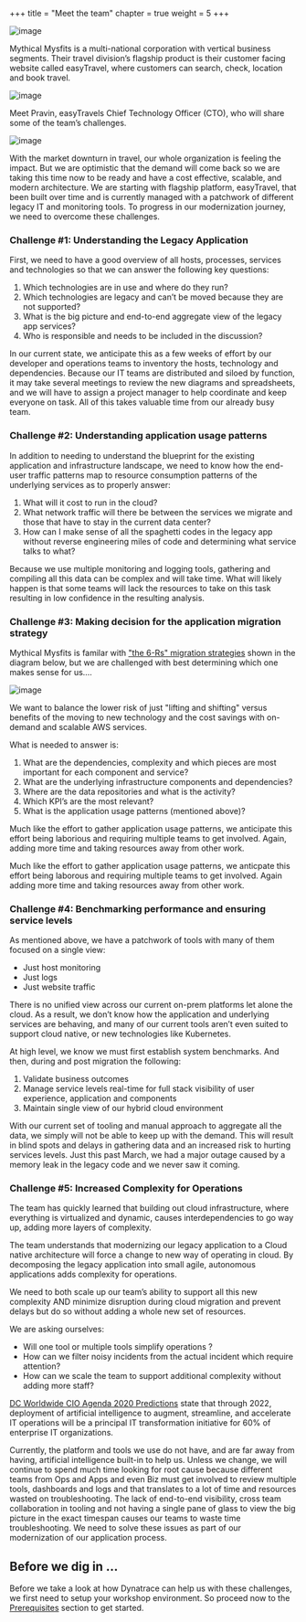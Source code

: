 +++
title = "Meet the team"
chapter = true
weight = 5
+++

![image](/images/mm.png)

Mythical Mysfits is a multi-national corporation with vertical business segments.  Their travel division’s flagship product is their customer facing website called easyTravel, where customers can search, check, location and book travel.

![image](/images/ez-logo.png)

Meet Pravin, easyTravels Chief Technology Officer (CTO), who will share some of the team’s challenges.

![image](/images/pravin.png)

With the market downturn in travel, our whole organization is feeling the impact. But we are optimistic that the demand will come back so we are taking this time now to be ready and have a cost effective, scalable, and modern architecture.
We are starting with flagship platform, easyTravel, that been built over time and is currently managed with a patchwork of different legacy IT and monitoring tools.  To progress in our modernization journey, we need to overcome these challenges.

### Challenge #1: Understanding the Legacy Application

First, we need to have a good overview of all hosts, processes, services and technologies so that we can answer the following key questions:

1. Which technologies are in use and where do they run?
1. Which technologies are legacy and can’t be moved because they are not supported?
1. What is the big picture and end-to-end aggregate view of the legacy app services?
1. Who is responsible and needs to be included in the discussion?

In our current state, we anticipate this as a few weeks of effort by our developer and operations teams to inventory the hosts, technology and dependencies. Because our IT teams are distributed and siloed by function, it may take several meetings to review the new diagrams and spreadsheets, and we will have to assign a project manager to help coordinate and keep everyone on task. All of this takes valuable time from our already busy team.

### Challenge #2: Understanding application usage patterns

In addition to needing to understand the blueprint for the existing application and infrastructure landscape, we need to know how the end-user traffic patterns map to resource consumption patterns of the underlying services as to properly answer:

1. What will it cost to run in the cloud?
1. What network traffic will there be between the services we migrate and those that have to stay in the current data center?
1. How can I make sense of all the spaghetti codes in the legacy app without reverse engineering miles of code and determining what service talks to what?

Because we use multiple monitoring and logging tools, gathering and compiling all this data can be complex and will take time. What will likely happen is that some teams will lack the resources to take on this task resulting in low confidence in the resulting analysis.

### Challenge #3: Making decision for the application migration strategy 

Mythical Mysfits is familar with ["the 6-Rs" migration strategies](https://docs.aws.amazon.com/whitepapers/latest/aws-migration-whitepaper/the-6-rs-6-application-migration-strategies.html) shown in the diagram below, but we are challenged with best determining which one makes sense for us.…

![image](/images/cloud-migration-strategies-new.png)

We want to balance the lower risk of just "lifting and shifting" versus benefits of the moving to new technology and the cost savings with on-demand and scalable AWS services.

What is needed to answer is:

1. What are the dependencies, complexity and which pieces are most important for each component and service?
1. What are the underlying infrastructure components and dependencies?
1. Where are the data repositories and what is the activity?
1. Which KPI’s are the most relevant?
1. What is the application usage patterns (mentioned above)?

Much like the effort to gather application usage patterns, we anticipate this effort being laborious and requiring multiple teams to get involved. Again, adding more time and taking resources away from other work.

Much like the effort to gather application usage patterns, we anticpate this effort being laborous and requiring multiple teams to get involved.  Again adding more time and taking resources away from other work.

### Challenge #4: Benchmarking performance and ensuring service levels

As mentioned above, we have a patchwork of tools with many of them focused on a single view:

* Just host monitoring
* Just logs
* Just website traffic

There is no unified view across our current on-prem platforms let alone the cloud. As a result, we don’t know how the application and underlying services are behaving, and many of our current tools aren’t even suited to support cloud native, or new technologies like Kubernetes.

At high level, we know we must first establish system benchmarks.  And then, during and post migration the following:

1. Validate business outcomes
1. Manage service levels real-time for full stack visibility of user experience, application and components
1. Maintain single view of our hybrid cloud environment

With our current set of tooling and manual approach to aggregate all the data, we simply will not be able to keep up with the demand.  This will result in blind spots and delays in gathering data and an increased risk to hurting services levels.  Just this past March, we had a major outage caused by a memory leak in the legacy code and we never saw it coming.

### Challenge #5: Increased Complexity for Operations

The team has quickly learned that building out cloud infrastructure, where everything is virtualized and dynamic, causes interdependencies to go way up, adding more layers of complexity.

The team understands that modernizing our legacy application to a Cloud native architecture will force a change to new way of operating in cloud. By decomposing the legacy application into small agile, autonomous applications adds complexity for operations. 

We need to both scale up our team’s ability to support all this new complexity AND minimize disruption during cloud migration and prevent delays but do so without adding a whole new set of resources.

We are asking ourselves:

* Will one tool or multiple tools simplify operations ?
* How can we filter noisy incidents from the actual incident which require attention?
* How can we scale the team to support additional complexity without adding more staff?

[DC Worldwide CIO Agenda 2020 Predictions](https://www.idc.com/getdoc.jsp?containerId=prUS45616519) state that through 2022, deployment of artificial intelligence to augment, streamline, and accelerate IT operations will be a principal IT transformation initiative for 60% of enterprise IT organizations.

Currently, the platform and tools we use do not have, and are far away from having, artificial intelligence built-in to help us.
Unless we change, we will continue to spend much time looking for root cause because different teams from Ops and Apps and even Biz must get involved to review multiple tools, dashboards and logs and that translates to a lot of time and resources wasted on troubleshooting. The lack of end-to-end visibility, cross team collaboration in tooling and not having a single pane of glass to view the big picture in the exact timespan causes our teams to waste time troubleshooting. We need to solve these issues as part of our modernization of our application process.

## Before we dig in ...

Before we take a look at how Dynatrace can help us with these challenges, we first need to setup your workshop environment. So proceed now to the [Prerequisites](/10_prerequisites.html) section to get started.


